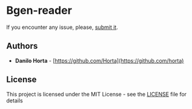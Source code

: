 # Bgen-reader

If you encounter any issue, please, [submit it](https://github.com/limix/bgen-reader-py/issues).

## Authors

* **Danilo Horta** - [https://github.com/Horta](https://github.com/horta)

## License

This project is licensed under the MIT License - see the
[LICENSE](LICENSE) file for details
